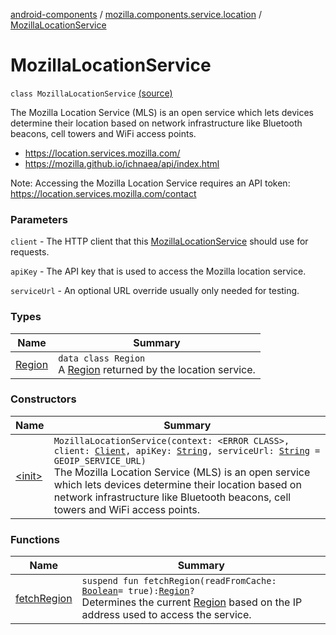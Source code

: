 [android-components](../../index.md) / [mozilla.components.service.location](../index.md) / [MozillaLocationService](./index.md)

# MozillaLocationService

`class MozillaLocationService` [(source)](https://github.com/mozilla-mobile/android-components/blob/master/components/service/location/src/main/java/mozilla/components/service/location/MozillaLocationService.kt#L49)

The Mozilla Location Service (MLS) is an open service which lets devices determine their location
based on network infrastructure like Bluetooth beacons, cell towers and WiFi access points.

* https://location.services.mozilla.com/
* https://mozilla.github.io/ichnaea/api/index.html

Note: Accessing the Mozilla Location Service requires an API token:
https://location.services.mozilla.com/contact

### Parameters

`client` - The HTTP client that this [MozillaLocationService](./index.md) should use for requests.

`apiKey` - The API key that is used to access the Mozilla location service.

`serviceUrl` - An optional URL override usually only needed for testing.

### Types

| Name | Summary |
|---|---|
| [Region](-region/index.md) | `data class Region`<br>A [Region](-region/index.md) returned by the location service. |

### Constructors

| Name | Summary |
|---|---|
| [&lt;init&gt;](-init-.md) | `MozillaLocationService(context: <ERROR CLASS>, client: `[`Client`](../../mozilla.components.concept.fetch/-client/index.md)`, apiKey: `[`String`](https://kotlinlang.org/api/latest/jvm/stdlib/kotlin/-string/index.html)`, serviceUrl: `[`String`](https://kotlinlang.org/api/latest/jvm/stdlib/kotlin/-string/index.html)` = GEOIP_SERVICE_URL)`<br>The Mozilla Location Service (MLS) is an open service which lets devices determine their location based on network infrastructure like Bluetooth beacons, cell towers and WiFi access points. |

### Functions

| Name | Summary |
|---|---|
| [fetchRegion](fetch-region.md) | `suspend fun fetchRegion(readFromCache: `[`Boolean`](https://kotlinlang.org/api/latest/jvm/stdlib/kotlin/-boolean/index.html)` = true): `[`Region`](-region/index.md)`?`<br>Determines the current [Region](-region/index.md) based on the IP address used to access the service. |
